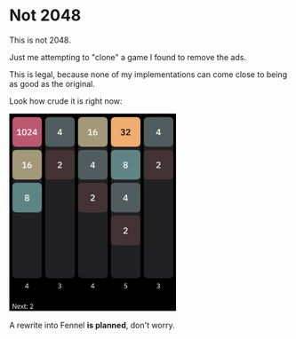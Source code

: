 # Not 2048

This is not 2048.

Just me attempting to "clone" a game I found to remove the ads.

This is legal, because none of my implementations can come close to being as
good as the original.

Look how crude it is right now:

<img src="https://raw.githubusercontent.com/hedyhli/not-2048/main/love.png" width=300/>

A rewrite into Fennel **is planned**, don't worry.
